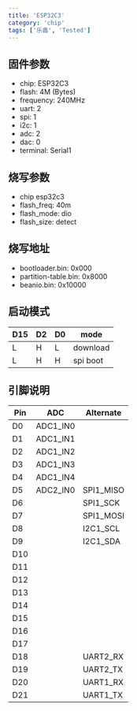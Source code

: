```yaml
---
title: 'ESP32C3'
category: 'chip'
tags: ['乐鑫', 'Tested']
---
```


## 固件参数

- chip: ESP32C3
- flash: 4M (Bytes)
- frequency: 240MHz
- uart: 2
- spi: 1
- i2c: 1
- adc: 2
- dac: 0
- terminal: Serial1

## 烧写参数

- chip esp32c3
- flash_freq: 40m
- flash_mode: dio
- flash_size: detect

## 烧写地址

- bootloader.bin: 0x000
- partition-table.bin: 0x8000
- beanio.bin: 0x10000

## 启动模式

| D15 | D2  | D0  | mode     |
| --- | --- | --- | -------- |
| L   | H   | L   | download |
| L   | H   | H   | spi boot |

## 引脚说明

| Pin | ADC      | Alternate |
| --- | -------- | --------- |
| D0  | ADC1_IN0 |           |
| D1  | ADC1_IN1 |           |
| D2  | ADC1_IN2 |           |
| D3  | ADC1_IN3 |           |
| D4  | ADC1_IN4 |           |
| D5  | ADC2_IN0 | SPI1_MISO |
| D6  |          | SPI1_SCK  |
| D7  |          | SPI1_MOSI |
| D8  |          | I2C1_SCL  |
| D9  |          | I2C1_SDA  |
| D10 |          |           |
| D11 |          |           |
| D12 |          |           |
| D13 |          |           |
| D14 |          |           |
| D15 |          |           |
| D16 |          |           |
| D17 |          |           |
| D18 |          | UART2_RX  |
| D19 |          | UART2_TX  |
| D20 |          | UART1_RX  |
| D21 |          | UART1_TX  |
